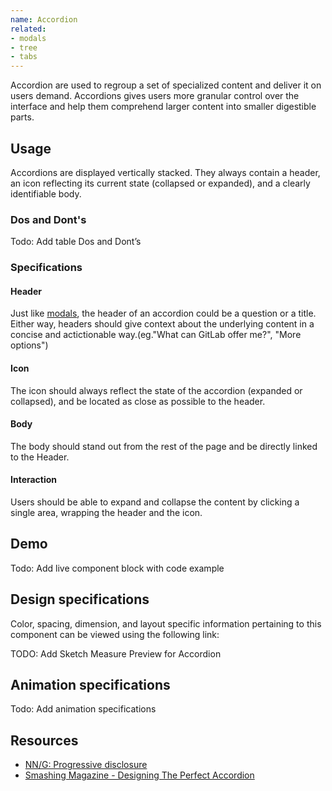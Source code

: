 ```yaml
---
name: Accordion
related:
- modals
- tree
- tabs
---
```


Accordion are used to regroup a set of specialized content and deliver it on users demand. Accordions gives users more granular control over the interface and help them comprehend larger content into smaller digestible parts.

## Usage

Accordions are displayed vertically stacked. They always contain a header, an icon reflecting its current state (collapsed or expanded), and a clearly identifiable body.

### Dos and Dont's

Todo: Add table Dos and Dont’s

### Specifications

#### Header

Just like [modals](https://design.gitlab.com/components/modals/), the header of an accordion could be a question or a title. Either way, headers should give context about the underlying content in a concise and actictionable way.(eg."What can GitLab offer me?", "More options")

#### Icon

The icon should always reflect the state of the accordion (expanded or collapsed), and be located as close as possible to the header.

#### Body

The body should stand out from the rest of the page and be directly linked to the Header.

#### Interaction

Users should be able to expand and collapse the content by clicking a single area, wrapping the header and the icon.

## Demo

Todo: Add live component block with code example

## Design specifications

Color, spacing, dimension, and layout specific information pertaining to this component can be viewed using the following link:

TODO: Add Sketch Measure Preview for Accordion




## Animation specifications

Todo: Add animation specifications

## Resources

* [NN/G: Progressive disclosure](https://www.nngroup.com/articles/progressive-disclosure/)
* [Smashing Magazine - Designing The Perfect Accordion](https://www.smashingmagazine.com/2017/06/designing-perfect-accordion-checklist/#top)
